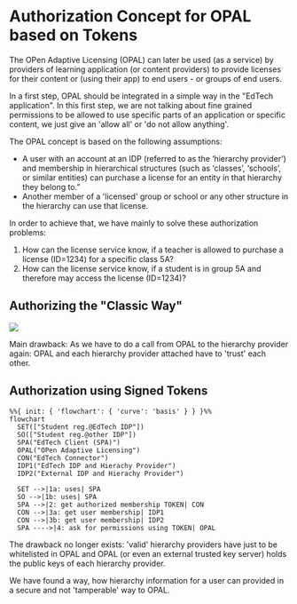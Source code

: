 # Authorization Concept for OPAL based on Tokens

The OPen Adaptive Licensing (OPAL) can later be used (as a service) by providers of learning 
application (or content providers) to provide licenses for their content or (using their app) to end users - 
or groups of end users.

In a first step, OPAL should be integrated in a simple way in the "EdTech application". 
In this first step, we are not talking about fine grained permissions to be allowed to use specific parts of 
an application or specific content, we just give an 'allow all' or 'do not allow anything'.

The OPAL concept is based on the following assumptions:

- A user with an account at an IDP (referred to as the ‘hierarchy provider’) and membership in hierarchical structures (such as ‘classes’, ‘schools’, or similar entities) can purchase a license for an entity in that hierarchy they belong to.”
- Another member of a 'licensed' group or school or any other structure in the hierarchy can use that license.

In order to achieve that, we have mainly to solve these authorization problems: 

1. How can the license service know, if a teacher is allowed to purchase a license (ID=1234) for a specific class 5A?
2. How can the license service know, if a student is in group 5A and therefore may access the license (ID=1234)?

## Authorizing the "Classic Way"

![](diagrams/service_integration_classic.png)

Main drawback: As we have to do a call from OPAL to the hierarchy provider again:
OPAL and each hierarchy provider attached have to 'trust' each other.

## Authorization using Signed Tokens

<!-- ![](diagrams/service_integration_new.png) -->
```mermaid
%%{ init: { 'flowchart': { 'curve': 'basis' } } }%%
flowchart
  SET(["Student reg.@EdTech IDP"])
  SO(["Student reg.@other IDP"])
  SPA("EdTech Client (SPA)")
  OPAL("OPen Adaptive Licensing")
  CON("EdTech Connector")
  IDP1("EdTech IDP and Hierachy Provider")
  IDP2("External IDP and Hierachy Provider")

  SET -->|1a: uses| SPA
  SO -->|1b: uses| SPA
  SPA -->|2: get authorized membership TOKEN| CON
  CON -->|3a: get user membership| IDP1
  CON -->|3b: get user membership| IDP2
  SPA ---->|4: ask for permissions using TOKEN| OPAL
```

The drawback no longer exists: 'valid' hierarchy providers have just to be whitelisted in OPAL 
and OPAL (or even an external trusted key server) holds the public keys of each hierarchy provider.

We have found a way, how hierarchy information for a user can provided in a secure and not 'tamperable' way to OPAL.


